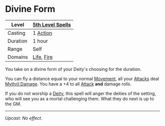 # Divine Form

| Level    | [5th Level Spells](5th%20Level%20Spells.md)                                        |
| -------- | ---------------------------------------------------------------------------------- |
| Casting  | 1 [Action](../../../../Game%20Procedures/Action.md)                                |
| Duration | 1 hour                                                                             |
| Range    | Self                                                                               |
| Domains  | [Life](../../../Spell%20Domains/Life.md), [Fire](../../../Spell%20Domains/Fire.md) |

You take on a divine form of your Deity's choosing for the duration.

You can fly a distance equal to your normal [Movement](../../../../Game%20Procedures/Movement.md), all your [Attacks](../../../../Game%20Procedures/Attack.md) deal [Mythril Damage](../../../../Damage%20Types/Mythril%20Damage.md). You have a +4 to all [Attack](../../../../Game%20Procedures/Attack.md) **and** damage rolls.

If you do not worship a [Deity](../../../Deities/Deities.md), this spell will anger the deities of the setting, who will see you as a mortal challenging them. What they do next is up to the GM.

---
*Upcast: No effect.*

